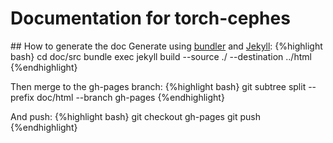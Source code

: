 # Documentation for torch-cephes

## How to generate the doc
Generate using [bundler](http://bundler.io/#getting-started) and [Jekyll](http://jekyllrb.com/docs/installation/):
{%highlight bash}
cd doc/src
bundle exec jekyll build --source ./ --destination ../html
{%endhighlight}

Then merge to the gh-pages branch:
{%highlight bash}
git subtree split --prefix doc/html --branch gh-pages
{%endhighlight}

And push:
{%highlight bash}
git checkout gh-pages
git push
{%endhighlight}
